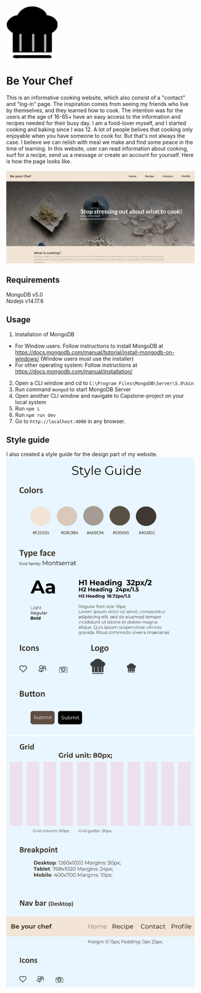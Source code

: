 ![Alt text](images/logo.png?raw=true "logochef")<br>
# Be Your Chef
This is an informative cooking website, which also consist of a "contact" and "log-in" page. The inspiration comes from seeing my friends who live by themselves,
and they learned how to cook. The intention was for the users at the age of 16-65+ have an easy access to the information and recipes needed for their busy day.
I am a food-lover myself, and I started cooking and baking since I was 12. A lot of people belives that cooking only enjoyable when you have someone to cook for.
But that's not always the case. I believe we can relish with meal we make and find some peace in the time of learning.
In this website, user can read information about cooking, surf for a recipe, send us a message or create an account for yourself. Here is how the page looks like.<br>
<br>![Alt text](images/s1.png?raw=true "homepage")<br>
## Requirements
MongoDB v5.0 <br>
Nodejs v14.17.6
## Usage
1. Installation of MongoDB
- For Window users: Follow instructions to install MongoDB at https://docs.mongodb.com/manual/tutorial/install-mongodb-on-windows/ (Window users must use the installer)
- For other operating system: Follow instructions at https://docs.mongodb.com/manual/installation/
2. Open a CLI window and cd to `C:\Program Files\MongoDB\Server\5.0\bin`
3. Run command `mongod` to start MongoDB Server
4. Open another CLI window and navigate to Capstone-project on your local system
5. Run `npm i`
6. Run `npm run dev`
7. Go to `http://localhost:4000` in any browser.
## Style guide
I also created a style guide for the design part of my website.
<br>![Alt text](images/0001.jpg?raw=true "Style Guide") ![Alt text](images/0002.jpg?raw=true "Style Guide2") <br>